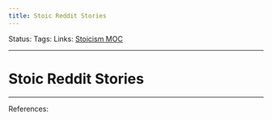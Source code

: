 ```yaml
---
title: Stoic Reddit Stories
---
```

Status:
Tags:
Links: [Stoicism MOC](out/stoicism-moc.md)
___
# Stoic Reddit Stories

___
References: